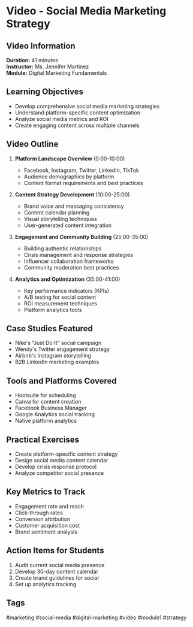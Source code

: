 # Video - Social Media Marketing Strategy

## Video Information
**Duration:** 41 minutes  
**Instructor:** Ms. Jennifer Martinez  
**Module:** Digital Marketing Fundamentals  

## Learning Objectives
- Develop comprehensive social media marketing strategies
- Understand platform-specific content optimization
- Analyze social media metrics and ROI
- Create engaging content across multiple channels

## Video Outline
1. **Platform Landscape Overview** (0:00-10:00)
   - Facebook, Instagram, Twitter, LinkedIn, TikTok
   - Audience demographics by platform
   - Content format requirements and best practices

2. **Content Strategy Development** (10:00-25:00)
   - Brand voice and messaging consistency
   - Content calendar planning
   - Visual storytelling techniques
   - User-generated content integration

3. **Engagement and Community Building** (25:00-35:00)
   - Building authentic relationships
   - Crisis management and response strategies
   - Influencer collaboration frameworks
   - Community moderation best practices

4. **Analytics and Optimization** (35:00-41:00)
   - Key performance indicators (KPIs)
   - A/B testing for social content
   - ROI measurement techniques
   - Platform analytics tools

## Case Studies Featured
- Nike's "Just Do It" social campaign
- Wendy's Twitter engagement strategy
- Airbnb's Instagram storytelling
- B2B LinkedIn marketing examples

## Tools and Platforms Covered
- Hootsuite for scheduling
- Canva for content creation
- Facebook Business Manager
- Google Analytics social tracking
- Native platform analytics

## Practical Exercises
- Create platform-specific content strategy
- Design social media content calendar
- Develop crisis response protocol
- Analyze competitor social presence

## Key Metrics to Track
- Engagement rate and reach
- Click-through rates
- Conversion attribution
- Customer acquisition cost
- Brand sentiment analysis

## Action Items for Students
1. Audit current social media presence
2. Develop 30-day content calendar
3. Create brand guidelines for social
4. Set up analytics tracking

## Tags
#marketing #social-media #digital-marketing #video #module1 #strategy
